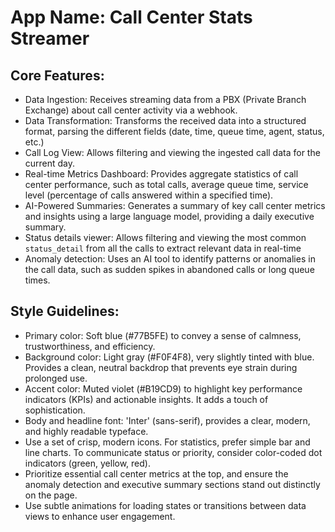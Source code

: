# **App Name**: Call Center Stats Streamer

## Core Features:

- Data Ingestion: Receives streaming data from a PBX (Private Branch Exchange) about call center activity via a webhook.
- Data Transformation: Transforms the received data into a structured format, parsing the different fields (date, time, queue time, agent, status, etc.)
- Call Log View: Allows filtering and viewing the ingested call data for the current day.
- Real-time Metrics Dashboard: Provides aggregate statistics of call center performance, such as total calls, average queue time, service level (percentage of calls answered within a specified time).
- AI-Powered Summaries: Generates a summary of key call center metrics and insights using a large language model, providing a daily executive summary.
- Status details viewer: Allows filtering and viewing the most common `status_detail` from all the calls to extract relevant data in real-time
- Anomaly detection: Uses an AI tool to identify patterns or anomalies in the call data, such as sudden spikes in abandoned calls or long queue times.

## Style Guidelines:

- Primary color: Soft blue (#77B5FE) to convey a sense of calmness, trustworthiness, and efficiency.
- Background color: Light gray (#F0F4F8), very slightly tinted with blue. Provides a clean, neutral backdrop that prevents eye strain during prolonged use.
- Accent color: Muted violet (#B19CD9) to highlight key performance indicators (KPIs) and actionable insights. It adds a touch of sophistication.
- Body and headline font: 'Inter' (sans-serif), provides a clear, modern, and highly readable typeface.
- Use a set of crisp, modern icons. For statistics, prefer simple bar and line charts. To communicate status or priority, consider color-coded dot indicators (green, yellow, red).
- Prioritize essential call center metrics at the top, and ensure the anomaly detection and executive summary sections stand out distinctly on the page.
- Use subtle animations for loading states or transitions between data views to enhance user engagement.